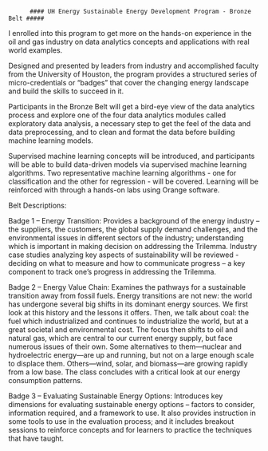           #### UH Energy Sustainable Energy Development Program - Bronze Belt #####

I enrolled into this program to get more on the hands-on experience in the oil and gas industry on data analytics concepts and applications with real world examples.

Designed and presented by leaders from industry and accomplished faculty from the University of Houston, the program provides a structured series of micro-credentials or “badges” that cover the changing energy landscape and build the skills to succeed in it.

Participants in the Bronze Belt will get a bird-eye view of the data analytics process and explore one of the four data analytics modules called exploratory data analysis, a necessary step to get the feel of the data and data preprocessing, and to clean and format the data before building machine learning models. 

Supervised machine learning concepts will be introduced, and participants will be able to build data-driven models via supervised machine learning algorithms. Two representative machine learning algorithms - one for classification and the other for regression - will be covered. Learning will be reinforced with through a hands-on labs using Orange software.


Belt Descriptions:

Badge 1 – Energy Transition: Provides a background of the energy industry – the suppliers, the customers, the global supply demand challenges, and the environmental issues in different sectors of the industry; understanding which is important in making decision on addressing the Trilemma. Industry case studies analyzing key aspects of sustainability will be reviewed - deciding on what to measure and how to communicate progress – a key component to track one’s progress in addressing the Trilemma.
 
Badge 2 – Energy Value Chain: Examines the pathways for a sustainable transition away from fossil fuels. Energy transitions are not new: the world has undergone several big shifts in its dominant energy sources. We first look at this history and the lessons it offers. Then, we talk about coal: the fuel which industrialized and continues to industrialize the world, but at a great societal and environmental cost. The focus then shifts to oil and natural gas, which are central to our current energy supply, but face numerous issues of their own. Some alternatives to them—nuclear and hydroelectric energy—are up and running, but not on a large enough scale to displace them. Others—wind, solar, and biomass—are growing rapidly from a low base. The class concludes with a critical look at our energy consumption patterns.
 
Badge 3 – Evaluating Sustainable Energy Options: Introduces key dimensions for evaluating sustainable energy options – factors to consider, information required, and a framework to use. It also provides instruction in some tools to use in the evaluation process; and it includes breakout sessions to reinforce concepts and for learners to practice the techniques that have taught.

